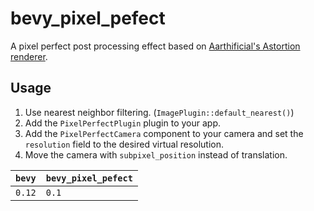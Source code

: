 # bevy_pixel_pefect

A pixel perfect post processing effect based on [Aarthificial's Astortion renderer](https://www.youtube.com/watch?v=jguyR4yJb1M).

## Usage

1. Use nearest neighbor filtering. (`ImagePlugin::default_nearest()`)
1. Add the `PixelPerfectPlugin` plugin to your app.
1. Add the `PixelPerfectCamera` component to your camera and set the `resolution` field to the desired virtual resolution.
1. Move the camera with `subpixel_position` instead of translation.

|`bevy`|`bevy_pixel_pefect`|
|------|-------------------|
|`0.12`|`0.1`              |